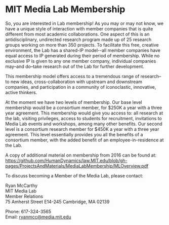 # MIT Media Lab Membership

So, you are interested in Lab membership! As you may or may not know, we have a unique style of interaction with member companies that is quite different from most academic collaborations. One aspect of this is an antidisciplinary, undirected research program made up of 25 research groups working on more than 350 projects. To facilitate this free, creative environment, the Lab has a shared-IP model--all member companies have equal access to IP generated during their period of membership. While no exclusive IP is given to any one member company, individual companies may–and do–take research out of the Lab for further development.

This membership model offers access to a tremendous range of research–to new ideas, cross-collaboration with upstream and downstream companies, and participation in a community of iconoclastic, innovative, active thinkers.

At the moment we have two levels of membership. Our base level membership would be a consortium member, for $250K a year with a three year agreement. This membership would give you access to: all research at the lab, visiting privileges, access to students for recruitment, invitations to Media Lab events and workshops, among many other benefits. Our second level is a consortium research member for $450K a year with a three year agreement. This level essentially provides you all the benefits of a consortium member, with the added benefit of an employee-in-residence at the Lab.

A copy of additional material on membership from 2016 can be found at: https://github.com/HumanDynamics/law.MIT.edu/blob/gh-pages/ProjectsAndMaterials/MediaLabMembership/MLOverview.pdf

To discuss becoming a Member of the Media Lab, please contact:

Ryan McCarthy    
MIT Media Lab    
Member Relations    
75 Amherst Street E14-245 Cambridge, MA 02139    

Phone: 617-324-3565     
Email: ryanmcc@media.mit.edu

